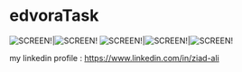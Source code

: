 # edvoraTask

![SCREEN!](ScrrenShots/1.png)|![SCREEN!](ScrrenShots/2.png)
![SCREEN!](ScrrenShots/3.png)|![SCREEN!](ScrrenShots/4.png)|![SCREEN!](ScrrenShots/5.png)

my linkedin profile : https://www.linkedin.com/in/ziad-ali